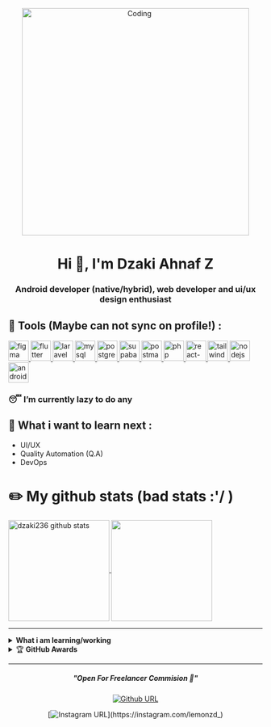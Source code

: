 <!-- # Hi there 👋 -->
<!-- [![MasterHead](https://c.tenor.com/UttC4AITYR4AAAAd/full-stack-developer.gif)](https://dzakiahnafz.my.id) -->
<p align="center">
<img align="center" alt="Coding" width="450" src="https://c.tenor.com/UttC4AITYR4AAAAd/full-stack-developer.gif">
</p>
<h1 align="center">Hi 👋, I'm Dzaki Ahnaf Z</h1>
<h3 align="center">Android developer (native/hybrid), web developer and ui/ux design enthusiast </h3>
<!-- ## Introduce my name -->
<!-- **dzaki236/dzaki236** is a ✨ _special_ ✨ repository because its `README.md` (this file) appears on your GitHub profile. -->

<!-- Here are some ideas to get you started: -->
<!-- --- -->
## 🔧 Tools (Maybe can not sync on profile!) :

<p align="left">
<a href="https://www.figma.com/" target="_blank" rel="noreferrer"> <img src="https://www.vectorlogo.zone/logos/figma/figma-icon.svg" alt="figma" width="40" height="40"/> </a>
<!--   <a href="https://www.selenium.dev/" target="_blank" rel="noreferrer"> <img src="https://github.com/get-icon/geticon/blob/master/icons/selenium.svg" alt="selenium" width="40" height="40"/> </a> -->
    <a href="https://www.flutter.dev/" target="_blank" rel="noreferrer"> <img src="https://github.com/get-icon/geticon/blob/master/icons/flutter.svg" alt="flutter" width="40" height="40"/> </a>
  <a href="https://www.laravel.com/" target="_blank" rel="noreferrer"> <img src="https://www.vectorlogo.zone/logos/laravel/laravel-icon.svg" alt="laravel" width="40" height="40"/> </a>
  <a href="https://www.mysql.com/" target="_blank" rel="noreferrer"> <img src="https://www.vectorlogo.zone/logos/mysql/mysql-icon.svg" alt="mysql" width="40" height="40"/> </a>
  <a href="https://www.postgresql.org/" target="_blank" rel="noreferrer"> <img src="https://www.vectorlogo.zone/logos/postgresql/postgresql-icon.svg" alt="postgresql" width="40" height="40"/> </a>
  <a href="https://www.supabase.com/" target="_blank" rel="noreferrer"> <img src="https://www.vectorlogo.zone/logos/supabase/supabase-icon.svg" alt="supabase" width="40" height="40"/> </a>
  <a href="https://www.postman.com/" target="_blank" rel="noreferrer"> <img src="https://www.vectorlogo.zone/logos/getpostman/getpostman-icon.svg" alt="postman" width="40" height="40"/> </a>
  <a href="https://www.php.com/" target="_blank" rel="noreferrer"> <img src="https://www.vectorlogo.zone/logos/php/php-icon.svg" alt="php" width="40" height="40"/> </a>
<!--   <a href="https://www.jquery.com/" target="_blank" rel="noreferrer"> <img src="https://www.vectorlogo.zone/logos/react/jquery-icon.svg" alt="jquery" width="40" height="40"/> </a> -->
<!--   <a href="https://www.python.org/" target="_blank" rel="noreferrer"> <img src="https://www.vectorlogo.zone/logos/python/python-icon.svg" alt="python" width="40" height="40"/> </a> -->
  <a href="https://www.id.reactjs.com/" target="_blank" rel="noreferrer"> <img src="https://www.vectorlogo.zone/logos/reactjs/reactjs-icon.svg" alt="react-native" width="40" height="40"/> </a>
<!--   <a href="https://kotlinlang.org/" target="_blank" rel="noreferrer"> <img src="https://www.vectorlogo.zone/logos/kotlinlang/kotlinlang-icon.svg" alt="kotlin" width="40" height="40"/> </a> -->
    <a href="https://tailwindcss.com/" target="_blank" rel="noreferrer"> <img src="https://www.vectorlogo.zone/logos/tailwindcss/tailwindcss-icon.svg" alt="tailwind" width="40" height="40"/> </a>
  <a href="https://www.nodejs.org/" target="_blank" rel="noreferrer"> <img src="https://www.vectorlogo.zone/logos/nodejs/nodejs-icon.svg" alt="nodejs" width="40" height="40"/> </a>
<!--   <a href="https://www.docker.com/" target="_blank" rel="noreferrer"> <img src="https://www.vectorlogo.zone/logos/docker/docker-icon.svg" alt="docker" width="40" height="40"/> </a> -->
  <a href="https://developer.android.com/" target="_blank" rel="noreferrer"> <img src="https://www.vectorlogo.zone/logos/android/android-icon.svg" alt="android" width="40" height="40"/> </a>
</p>

### 😴 I’m currently lazy to do any
## 🌱 What i want to learn next : 
- UI/UX 
- Quality Automation (Q.A)
- DevOps
<!-- - CyberSecurity -->
# ✏️ My github stats (bad stats :'/ ) 
<div style="width:100%; ">
<a href="https://github-readme-stats.vercel.app/api?username=dzaki236&show_icons=true&include_all_commits=true&theme=dark">
  <img align="center" height="200" src="https://github-readme-stats.vercel.app/api?username=dzaki236&show_icons=true&include_all_commits=true&theme=dark" alt="dzaki236 github stats" />
</a>
<a href="https://github-readme-stats.vercel.app/api/top-langs/?username=dzaki236&theme=dark">
  <img align="center" height="200" src="https://github-readme-stats.vercel.app/api/top-langs/?username=dzaki236&theme=dark" />
</a>
</div>
<hr/>
<!-- <h3 align="left"> My Github Stats:</h3> -->
<!-- <img src="https://github-profile-trophy.vercel.app/?username=dzaki236&theme=dracula&column=3&margin-w=15&margin-h=15 (https://github.com/ryo-ma/github-profile-trophy)"> -->

<!-- # -->
<!-- ![github](https://img.shields.io/badge/dzaki236-000000?style=for-the-badge&logo=GitHub&logoColor=white) -->

<!-- [![Repos Badge](https://badges.pufler.dev/repos/dzaki236)](https://badges.pufler.dev/repos/dzaki236)
[![Years Badge](https://badges.pufler.dev/years/dzaki236)](https://badges.pufler.dev) -->

<!-- <details>
 <summary><strong>What i am learning/working on these days</strong></summary>
    - 🔭 I’m currently working on Backend (today) </br>
    - 🌱 I’m currently learning Php,Javascript and Docker </br>
    - 👯 I’m looking to collaborate on Website Project, Web Apps. </br>
    - 🤔 I’m looking for help with pro of programming. hehe </br>
    - 💬 Ask me about anything.</br>
    - 📫 How to reach me: <a href="mailto:uidzaki@gmail.com">Email me!</a>  </br>
    - 😄 Pronouns: He/Him </br>
    - ⚡ Fun fact: ... </br>
</details> -->
<details>
 <summary><strong>What i am learning/working</strong></summary>
    - 🌐 Web Developer (Laravel&PostgreSql) <br>
    - 📱 Mobile Developer (Flutter) <br>
    - 😣 Fullstack Developer (<b>If possible</b>) <br>
    - 🖥️ Devops 
</details>
<details>
    <summary>&#127942 <b>GitHub Awards</b></summary><br/>

![Github Trophy](https://github-profile-trophy.vercel.app/?username=dzaki236)

</details>

<div align="center">

---

<!-- <img src="https://i.pinimg.com/originals/15/e7/e3/15e7e300166c962d3b8a22f60b5cac9e.gif"  width=60% height=40%> -->
<h5><i>"Open For Freelancer Commision 😬"</i></h5>


[![Github URL](https://img.shields.io/twitter/url?color=24292e&label=dzaki236&logo=github&style=flat-square&url=https://github.com/dzaki236)](https://github.com/dzaki236)
<!-- [![Linkedin URL](https://img.shields.io/twitter/url?color=0072b1&label=Muhammad+Raqwan+Kauthar&logo=linkedin&style=flat-square&url=https://www.linkedin.com/in/muhammad-raqwan-kauthar-5427b221a/)](https://www.linkedin.com/in/muhammad-raqwan-kauthar-5427b221a/) -->
[![Instagram URL](https://img.shields.io/twitter/url?color=e4405f&label=lemonzd_&logo=instagram&style=flat-square&url=https://instagram.com/lemonzd_)](https://instagram.com/lemonzd_)
<!-- ![Email URL](https://img.shields.io/twitter/url?color=ea4335&label=mraqwan471@gmail.com&logo=gmail&style=flat-square&url=https%3A%2F%2Fgmail.com) -->

<!-- [![wakatime](https://wakatime.com/badge/user/4f7f58c2-881e-4449-9f40-99702e802f9e.svg)](https://wakatime.com/@Rqwannn)
![Viewer](https://komarev.com/ghpvc/?username=Rqwannn) -->

</div>
<!-- <details>
    <summary>&#127942 <b>GitHub Activity</b></summary><br/>

![Metrics](https://metrics.lecoq.io/dzaki236?template=classic&repositories.forks=true&languages=1&languages.colors=github&languages.threshold=0%25&config.timezone=Asia%2FMakassar)

</details> -->
  

